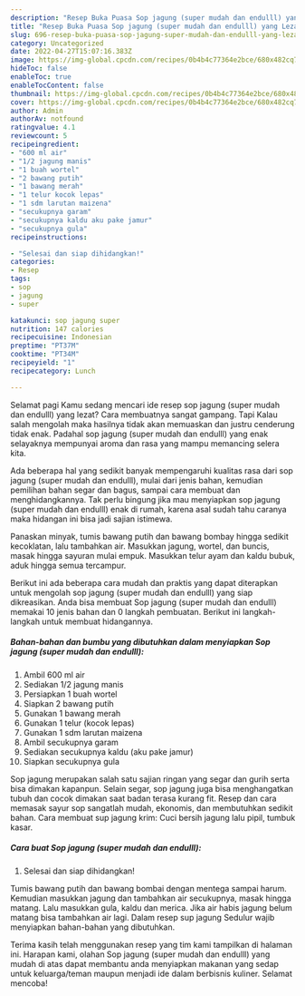 ```yaml
---
description: "Resep Buka Puasa Sop jagung (super mudah dan endulll) yang Lezat"
title: "Resep Buka Puasa Sop jagung (super mudah dan endulll) yang Lezat"
slug: 696-resep-buka-puasa-sop-jagung-super-mudah-dan-endulll-yang-lezat
category: Uncategorized
date: 2022-04-27T15:07:16.383Z
image: https://img-global.cpcdn.com/recipes/0b4b4c77364e2bce/680x482cq70/sop-jagung-super-mudah-dan-endulll-foto-resep-utama.jpg
hideToc: false
enableToc: true
enableTocContent: false
thumbnail: https://img-global.cpcdn.com/recipes/0b4b4c77364e2bce/680x482cq70/sop-jagung-super-mudah-dan-endulll-foto-resep-utama.jpg
cover: https://img-global.cpcdn.com/recipes/0b4b4c77364e2bce/680x482cq70/sop-jagung-super-mudah-dan-endulll-foto-resep-utama.jpg
author: Admin
authorAv: notfound
ratingvalue: 4.1
reviewcount: 5
recipeingredient:
- "600 ml air"
- "1/2 jagung manis"
- "1 buah wortel"
- "2 bawang putih"
- "1 bawang merah"
- "1 telur kocok lepas"
- "1 sdm larutan maizena"
- "secukupnya garam"
- "secukupnya kaldu aku pake jamur"
- "secukupnya gula"
recipeinstructions:

- "Selesai dan siap dihidangkan!"
categories:
- Resep
tags:
- sop
- jagung
- super

katakunci: sop jagung super 
nutrition: 147 calories
recipecuisine: Indonesian
preptime: "PT37M"
cooktime: "PT34M"
recipeyield: "1"
recipecategory: Lunch

---
```



Selamat pagi Kamu sedang mencari ide resep sop jagung (super mudah dan endulll) yang lezat? Cara membuatnya sangat gampang. Tapi Kalau salah mengolah maka hasilnya tidak akan memuaskan dan justru cenderung tidak enak. Padahal sop jagung (super mudah dan endulll) yang enak selayaknya mempunyai aroma dan rasa yang mampu memancing selera kita.


Ada beberapa hal yang sedikit banyak mempengaruhi kualitas rasa dari sop jagung (super mudah dan endulll), mulai dari jenis bahan, kemudian pemilihan bahan segar dan bagus, sampai cara membuat dan menghidangkannya. Tak perlu bingung jika mau menyiapkan sop jagung (super mudah dan endulll) enak di rumah, karena asal sudah tahu caranya maka hidangan ini bisa jadi sajian istimewa.

Panaskan minyak, tumis bawang putih dan bawang bombay hingga sedikit kecoklatan, lalu tambahkan air. Masukkan jagung, wortel, dan buncis, masak hingga sayuran mulai empuk. Masukkan telur ayam dan kaldu bubuk, aduk hingga semua tercampur.


Berikut ini ada beberapa cara mudah dan praktis yang dapat diterapkan untuk mengolah sop jagung (super mudah dan endulll) yang siap dikreasikan. Anda bisa membuat Sop jagung (super mudah dan endulll) memakai 10 jenis bahan dan 0 langkah pembuatan. Berikut ini langkah-langkah untuk membuat hidangannya.

<!--inarticleads1-->

##### Bahan-bahan dan bumbu yang dibutuhkan dalam menyiapkan Sop jagung (super mudah dan endulll):

1. Ambil 600 ml air
1. Sediakan 1/2 jagung manis
1. Persiapkan 1 buah wortel
1. Siapkan 2 bawang putih
1. Gunakan 1 bawang merah
1. Gunakan 1 telur (kocok lepas)
1. Gunakan 1 sdm larutan maizena
1. Ambil secukupnya garam
1. Sediakan secukupnya kaldu (aku pake jamur)
1. Siapkan secukupnya gula


Sop jagung merupakan salah satu sajian ringan yang segar dan gurih serta bisa dimakan kapanpun. Selain segar, sop jagung juga bisa menghangatkan tubuh dan cocok dimakan saat badan terasa kurang fit. Resep dan cara memasak sayur sop sangatlah mudah, ekonomis, dan membutuhkan sedikit bahan. Cara membuat sup jagung krim: Cuci bersih jagung lalu pipil, tumbuk kasar. 

<!--inarticleads2-->

##### Cara buat Sop jagung (super mudah dan endulll):


1. Selesai dan siap dihidangkan!

Tumis bawang putih dan bawang bombai dengan mentega sampai harum. Kemudian masukkan jagung dan tambahkan air secukupnya, masak hingga matang. Lalu masukkan gula, kaldu dan merica. Jika air habis jagung belum matang bisa tambahkan air lagi. Dalam resep sup jagung Sedulur wajib menyiapkan bahan-bahan yang dibutuhkan. 

Terima kasih telah menggunakan resep yang tim kami tampilkan di halaman ini. Harapan kami, olahan Sop jagung (super mudah dan endulll) yang mudah di atas dapat membantu anda menyiapkan makanan yang sedap untuk keluarga/teman maupun menjadi ide dalam berbisnis kuliner. Selamat mencoba!
